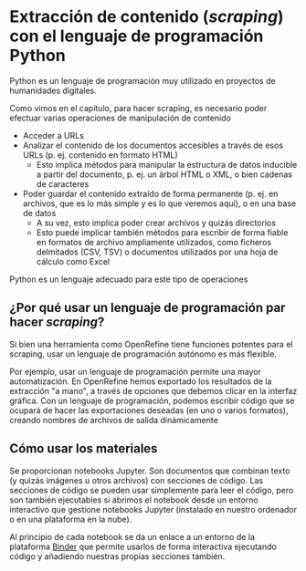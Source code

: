 Extracción de contenido (*scraping*) con el lenguaje de programación Python
=====

Python es un lenguaje de programación muy utilizado en proyectos de humanidades digitales.

Como vimos en el capítulo, para hacer scraping, es necesario poder efectuar varias operaciones de manipulación de contenido
- Acceder a URLs
- Analizar el contenido de los documentos accesibles a través de esos URLs (p. ej. contenido en formato HTML)
    - Esto implica métodos para manipular la estructura de datos inducible a partir del documento, p. ej. un árbol HTML o XML, o bien cadenas de caracteres
- Poder guardar el contenido extraído de forma permanente (p. ej. en archivos, que es lo más simple y es lo que veremos aquí), o en una base de datos
    - A su vez, esto implica poder crear archivos y quizás directorios
    - Esto puede implicar también métodos para escribir de forma fiable en formatos de archivo ampliamente utilizados, como ficheros delmitados (CSV, TSV) o documentos utilizados por una hoja de cálculo como Excel
    
Python es un lenguaje adecuado para este tipo de operaciones

## ¿Por qué usar un lenguaje de programación par hacer *scraping*?

Si bien una herramienta como OpenRefine tiene funciones potentes para el scraping, usar un lenguaje de programación autónomo es más flexible.

Por ejemplo, usar un lenguaje de programación permite una mayor automatización. En OpenRefine hemos exportado los resultados de la extracción "a mano", a través de opciones que debemos clicar en la interfaz gráfica. Con un lenguaje de programación, podemos escribir código que se ocupará de hacer las exportaciones deseadas (en uno o varios formatos), creando nombres de archivos de salida dinámicamente

## Cómo usar los materiales

Se proporcionan notebooks Jupyter. Son documentos que combinan texto (y quizás imágenes u otros archivos) con secciones de código. Las secciones de código se pueden usar simplemente para leer el código, pero son también ejecutables si abrimos el notebook desde un entorno interactivo que gestione notebooks Jupyter (instalado en nuestro ordenador o en una plataforma en la nube).

Al principio de cada notebook se da un enlace a un entorno de la plataforma [Binder](https://mybinder.org/) que permite usarlos de forma interactiva ejecutando código y añadiendo nuestras propias secciones también. 
